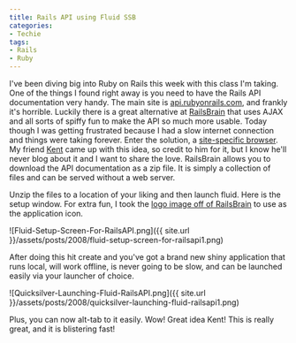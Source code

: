 ```yaml
---
title: Rails API using Fluid SSB
categories:
- Techie
tags:
- Rails
- Ruby
---
```


I've been diving big into Ruby on Rails this week with this class I'm taking. One of the things I found right away is you need to have the Rails API documentation very handy. The main site is [api.rubyonrails.com](http://api.rubyonrails.com/), and frankly it's horrible. Luckily there is a great alternative at [RailsBrain](http://www.railsbrain.com/) that uses AJAX and all sorts of spiffy fun to make the API so much more usable. Today though I was getting frustrated because I had a slow internet connection and things were taking forever. Enter the solution, a [site-specific browser](http://www.slashthing.com/fluid-and-site-specific-browsers/).
My friend [Kent](http://www.thetangens.net/) came up with this idea, so credit to him for it, but I know he'll never blog about it and I want to share the love. RailsBrain allows you to download the API documentation as a zip file. It is simply a collection of files and can be served without a web server.

Unzip the files to a location of your liking and then launch fluid. Here is the setup window. For extra fun, I took the [logo image off of RailsBrain](http://www.railsbrain.com/rails_brain.png) to use as the application icon.

![Fluid-Setup-Screen-For-RailsAPI.png]({{ site.url }}/assets/posts/2008/fluid-setup-screen-for-railsapi1.png)

<!-- more -->
After doing this hit create and you've got a brand new shiny application that runs local, will work offline, is never going to be slow, and can be launched easily via your launcher of choice.

![Quicksilver-Launching-Fluid-RailsAPI.png]({{ site.url }}/assets/posts/2008/quicksilver-launching-fluid-railsapi1.png)

Plus, you can now alt-tab to it easily. Wow! Great idea Kent! This is really great, and it is blistering fast!
